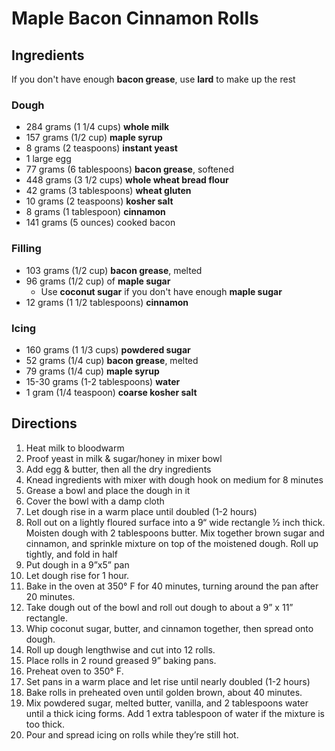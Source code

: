 # Maple Bacon Cinnamon Rolls

## Ingredients

If you don't have enough **bacon grease**, use **lard** to make up the rest

### Dough

- 284 grams (1 1/4 cups) **whole milk**
- 157 grams (1/2 cup) **maple syrup**
- 8 grams (2 teaspoons) **instant yeast**
- 1 large egg
- 77 grams (6 tablespoons) **bacon grease**, softened
- 448 grams (3 1/2 cups) **whole wheat bread flour**
- 42 grams (3 tablespoons) **wheat gluten**
- 10 grams (2 teaspoons) **kosher salt**
- 8 grams (1 tablespoon) **cinnamon**
- 141 grams (5 ounces) cooked bacon

### Filling

- 103 grams (1/2 cup) **bacon grease**, melted
- 96 grams (1/2 cup) of **maple sugar**
    - Use **coconut sugar** if you don't have enough **maple sugar**
- 12 grams (1 1/2 tablespoons) **cinnamon**

### Icing

- 160 grams (1 1/3 cups) **powdered sugar**
- 52 grams (1/4 cup) **bacon grease**, melted
- 79 grams (1/4 cup) **maple syrup**
- 15-30 grams (1-2 tablespoons) **water**
- 1 gram (1/4 teaspoon) **coarse kosher salt**

## Directions

1. Heat milk to bloodwarm
1. Proof yeast in milk & sugar/honey in mixer bowl
1. Add egg & butter, then all the dry ingredients
1. Knead ingredients with mixer with dough hook on medium for 8 minutes
1. Grease a bowl and place the dough in it
1. Cover the bowl with a damp cloth
1. Let dough rise in a warm place until doubled (1-2 hours)
1. Roll out on a lightly floured surface into a 9“ wide rectangle ½ inch thick. Moisten dough with 2 tablespoons butter. Mix together brown sugar and cinnamon, and sprinkle mixture on top of the moistened dough. Roll up tightly, and fold in half
1. Put dough in a 9”x5” pan
1. Let dough rise for 1 hour.
1. Bake in the oven at 350° F for 40 minutes, turning around the pan after 20 minutes.
1. Take dough out of the bowl and roll out dough to about a 9” x 11” rectangle.
1. Whip coconut sugar, butter, and cinnamon together, then spread onto dough.
1. Roll up dough lengthwise and cut into 12 rolls.
1. Place rolls in 2 round greased 9” baking pans.
1. Preheat oven to 350° F.
1. Set pans in a warm place and let rise until nearly doubled (1-2 hours)
1. Bake rolls in preheated oven until golden brown, about 40 minutes.
1. Mix powdered sugar, melted butter, vanilla, and 2 tablespoons water until a thick icing forms. Add 1 extra tablespoon of water if the mixture is too thick.
1. Pour and spread icing on rolls while they’re still hot.
